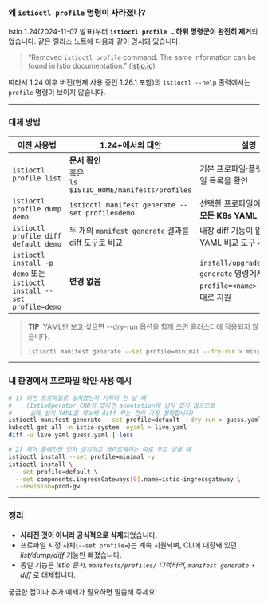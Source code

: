 ### 왜 `istioctl profile` 명령이 사라졌나?

Istio 1.24(2024-11-07 발표)부터 **`istioctl profile …` 하위 명령군이 완전히 제거**되었습니다. 같은 릴리스 노트에 다음과 같이 명시돼 있습니다.

> “Removed `istioctl profile` command. The same information can be found in Istio documentation.” ([istio.io][1])

따라서 1.24 이후 버전(현재 사용 중인 1.26.1 포함)의 `istioctl --help` 출력에서는 `profile` 명령이 보이지 않습니다.

---

### 대체 방법

| 이전 사용법                                                              | 1.24+에서의 대안                                            | 설명                                                                         |
| ------------------------------------------------------------------- | ------------------------------------------------------ | -------------------------------------------------------------------------- |
| `istioctl profile list`                                             | **문서 확인**<br>혹은<br>`ls $ISTIO_HOME/manifests/profiles` | 기본 프로파일·플랫폼 프로파일 목록을 확인                                                    |
| `istioctl profile dump demo`                                        | `istioctl manifest generate --set profile=demo`        | 선택한 프로파일이 생성하는 **모든 K8s YAML** 출력                                          |
| `istioctl profile diff default demo`                                | 두 개의 `manifest generate` 결과를 diff 도구로 비교               | 내장 diff 기능이 없어져 일반 YAML 비교 도구 사용                                           |
| `istioctl install -p demo` 또는 `istioctl install --set profile=demo` | **변경 없음**                                              | `install/upgrade/manifest generate` 명령에서 `--set profile=<name>` 방식은 그대로 지원 |

> **TIP** YAML만 보고 싶으면 --dry-run 옵션을 함께 쓰면 클러스터에 적용되지 않습니다.
>
> ```bash
> istioctl manifest generate --set profile=minimal --dry-run > minimal.yaml
> ```

---

### 내 환경에서 프로파일 확인·사용 예시

```bash
# 1) 어떤 프로파일로 설치했는지 기억이 안 날 때
#    (IstioOperator CRD가 있다면 annotation에 남아 있지 않으므로
#     실제 설치 YAML을 확보해 diff 하는 편이 가장 정확합니다)
istioctl manifest generate --set profile=default --dry-run > guess.yaml
kubectl get all -n istio-system -oyaml > live.yaml
diff -u live.yaml guess.yaml | less

# 2) 제어 플레인만 먼저 설치하고 게이트웨이는 따로 두고 싶을 때
istioctl install --set profile=minimal -y
istioctl install \
  --set profile=default \
  --set components.ingressGateways[0].name=istio-ingressgateway \
  --revision=prod-gw
```

---

### 정리

* **사라진 것이 아니라 공식적으로 삭제**되었습니다.
* 프로파일 지정 자체(`--set profile=`)는 계속 지원되며,
  CLI에 내장돼 있던 *list/dump/diff* 기능만 빠졌습니다.
* 동일 기능은
  *Istio 문서, `manifests/profiles/` 디렉터리, `manifest generate` + diff* 로 대체합니다.

궁금한 점이나 추가 예제가 필요하면 말씀해 주세요!

[1]: https://istio.io/latest/news/releases/1.24.x/announcing-1.24/change-notes/ "Istio / Istio 1.24.0 Change Notes"
